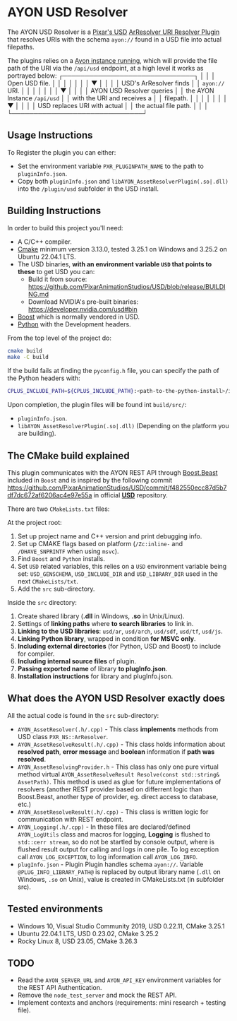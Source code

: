 # AYON USD Resolver
The AYON USD Resolver is a [Pixar's USD](https://openusd.org) [ArResolver URI Resolver Plugin](https://openusd.org/release/api/ar_page_front.html#ar_uri_resolvers) that resolves URIs with the schema `ayon://` found in a USD file into actual filepaths.

The plugins relies on a [Ayon instance running](https://github.com/ynput/ayon-docker), which will provide the file path of the URI via the `/api/usd` endpoint, at a high level it works as portrayed below:
 ┌──────────────────────────────┐
 │                              │
 │ Open USD file.               │
 │                              │
 │            │                 │
 │            ▼                 │
 │                              │
 │ USD's ArResolver finds       │
 │ `ayon://` URI.               │
 │                              │
 │            │                 │
 │            ▼                 │
 │                              │
 │ AYON USD Resolver queries    │
 │ the AYON Instance `/api/usd` │
 │ with the URI and receives a  │
 │ filepath.                    │
 │                              │
 │            │                 │
 │            ▼                 │
 │                              │
 │ USD replaces URI with actual │
 │ the actual file path.        │
 │                              │
 └──────────────────────────────┘

## Usage Instructions
To Register the plugin you can either:
 * Set the environment variable `PXR_PLUGINPATH_NAME` to the path to `pluginInfo.json`.
 * Copy both `pluginInfo.json` and `libAYON_AssetResolverPlugin(.so|.dll)` into the `/plugin/usd` subfolder in the USD install.

## Building Instructions
In order to build this project you'll need:
 * A C/C++ compiler.
 * [Cmake](https://cmake.org/) minimum version 3.13.0, tested 3.25.1 on Windows and 3.25.2 on Ubuntu 22.04.1 LTS.
 * The USD binaries, **with an environment variable `USD` that points to these** to get USD you can:
    - Build it from source: https://github.com/PixarAnimationStudios/USD/blob/release/BUILDING.md
    - Download NVIDIA's pre-built binaries: https://developer.nvidia.com/usd#bin
 * [Boost](https://boost.org/) which is normally vendored in USD.
 * [Python](https://python.org/) with the Development headers.

From the top level of the project do:
 ```bash
 cmake build
 make -C build
 ```

If the build fails at finding the `pyconfig.h` file, you can specify the path of the Python headers with:
 ```bash
 CPLUS_INCLUDE_PATH=${CPLUS_INCLUDE_PATH}:<path-to-the-python-install>/include/pythonX.Y make -C build
 ```

Upon completion, the plugin files will be found int `build/src/`:
 * `pluginInfo.json`.
 * `libAYON_AssetResolverPlugin(.so|.dll)` (Depending on the platform you are building).


## The CMake build explained
This plugin communicates with the AYON REST API through [Boost.Beast](https://github.com/boostorg/beast) included in `Boost` and is inspired by the following commit <https://github.com/PixarAnimationStudios/USD/commit/f482550ecc87d5b7df7dc672af6206ac4e97e55a> in official [**USD**](https://github.com/PixarAnimationStudios/USD) repository.

There are two `CMakeLists.txt` files:

At the project root:
 1) Set up project name and C++ version and print debugging info.
 2) Set up CMAKE flags based on platform (`/Zc:inline-` and `/DHAVE_SNPRINTF` when using `msvc`).
 3) Find `Boost` and `Python` installs.
 4) Set `USD` related variables, this relies on a `USD` environment variable being set: `USD_GENSCHEMA`, `USD_INCLUDE_DIR` and `USD_LIBRARY_DIR` used in the next `CMakeLists/txt`.
 5) Add the `src` sub-directory.

Inside the `src` directory:
 1) Create shared library (**.dll** in Windows, **.so** in Unix/Linux).
 2) Settings of **linking paths** where **to search libraries** to link in.
 3) **Linking to the USD libraries**: `usd/ar`, `usd/arch`, `usd/sdf`, `usd/tf`, `usd/js`.
 4) **Linking Python library**, wrapped in condition **for MSVC only**.
 5) **Including external directories** (for Python, USD and Boost) to include for compiler.
 6) **Including internal source files** of plugin.
 7) **Passing exported name** of library **to plugInfo.json**.
 8) **Installation instructions** for library and plugInfo.json.


## What does the AYON USD Resolver exactly does

All the actual code is found in the `src` sub-directory:
 * `AYON_AssetResolver(.h/.cpp)` - This class **implements** methods from USD class `PXR_NS::ArResolver`.
 * `AYON_AssetResolveResult(.h/.cpp)` - This class holds information about **resolved path**, **error message** and **boolean** information if **path was resolved**.
 * `AYON_AssetResolvingProvider.h` - This class has only one pure virtual method virtual `AYON_AssetResolveResult Resolve(const std::string& AssetPath)`. This method is used as glue for future implementations of resolvers (another REST provider based on differrent logic than Boost.Beast, another type of provider, eg. direct access to database, etc.)
 * `AYON_AssetResolveResult(.h/.cpp)` - This class is written logic for communication with REST endpoint.
 * `AYON_Logging(.h/.cpp)` - In these files are declared/defined `AYON_LogUtils` class and macros for logging, **Logging** is flushed to `std::cerr stream`, so do not be startled by console output, where is flushed result output for calling and logs in one pile. To log exception call `AYON_LOG_EXCEPTION`, to log information call `AYON_LOG_INFO`.
 * `plugInfo.json` - Plugin Plugin handles schema `ayon://`. Variable `@PLUG_INFO_LIBRARY_PATH@` is replaced by output library name (`.dll` on Windows, `.so` on Unix), value is created in CMakeLists.txt (in subfolder src). 


## Tested environments
- Windows 10, Visual Studio Community 2019, USD 0.22.11, CMake 3.25.1
- Ubuntu 22.04.1 LTS, USD 0.23.02, CMake 3.25.2
- Rocky Linux 8, USD 23.05, CMake 3.26.3

## TODO
* Read the `AYON_SERVER_URL` and `AYON_API_KEY` environment variables for the REST API Authentication.
* Remove the `node_test_server` and mock the REST API.
* Implement contexts and anchors (requirements: mini research + testing file).

